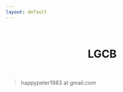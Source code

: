 ```yaml
---
layout: default
---
```

<br />
<h1 style="text-align:center">LGCB</h1>
<br />

<blockquote>
<p>
happypeter1983 at gmail.com
</p>
</blockquote>


